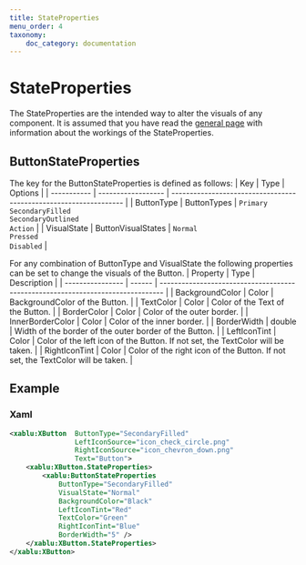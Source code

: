 ```yaml
---
title: StateProperties
menu_order: 4
taxonomy:
    doc_category: documentation
---
```


# StateProperties

The StateProperties are the intended way to alter the visuals of any component. It is assumed that you have read the [general page](/documentation/state-properties.md) with information about the workings of the StateProperties.

## ButtonStateProperties

The key for the ButtonStateProperties is defined as follows:
| Key         | Type               | Options                                                           |
| ----------- | ------------------ | ----------------------------------------------------------------- |
| ButtonType  | ButtonTypes        | `Primary`<br>`SecondaryFilled`<br>`SecondaryOutlined`<br>`Action` |
| VisualState | ButtonVisualStates | `Normal`<br>`Pressed`<br>`Disabled`                               |

For any combination of ButtonType and VisualState the following properties can be set to change the visuals of the Button.
| Property         | Type   | Description                                                                     |
| ---------------- | ------ | ------------------------------------------------------------------------------- |
| BackgroundColor  | Color  | BackgroundColor of the Button.                                                  |
| TextColor        | Color  | Color of the Text of the Button.                                                |
| BorderColor      | Color  | Color of the outer border.                                                      |
| InnerBorderColor | Color  | Color of the inner border.                                                      |
| BorderWidth      | double | Width of the border of the outer border of the Button.                          |
| LeftIconTint     | Color  | Color of the left icon of the Button. If not set, the TextColor will be taken.  |
| RightIconTint    | Color  | Color of the right icon of the Button. If not set, the TextColor will be taken. |

## Example

### Xaml

```xml
<xablu:XButton  ButtonType="SecondaryFilled"
                LeftIconSource="icon_check_circle.png"
                RightIconSource="icon_chevron_down.png"
                Text="Button">
    <xablu:XButton.StateProperties>
        <xablu:ButtonStateProperties
            ButtonType="SecondaryFilled"
            VisualState="Normal"
            BackgroundColor="Black"
            LeftIconTint="Red"
            TextColor="Green"
            RightIconTint="Blue"
            BorderWidth="5" />
    </xablu:XButton.StateProperties>
</xablu:XButton>
```
